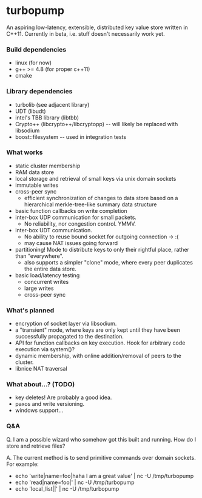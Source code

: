 # turbopump

An aspiring low-latency, extensible, distributed key value store written in C++11. Currently in beta, i.e. stuff doesn't necessarily work yet.

### Build dependencies

* linux (for now)
* g++ >= 4.8 (for proper c++11)
* cmake

### Library dependencies

* turbolib (see adjacent library)
* UDT (libudt)
* intel's TBB library (libtbb)
* Crypto++ (libcrypto++/libcryptopp) -- will likely be replaced with libsodium
* boost::filesystem -- used in integration tests

### What works

* static cluster membership
* RAM data store
* local storage and retrieval of small keys via unix domain sockets
* immutable writes
* cross-peer sync
	* efficient synchronization of changes to data store based on a hierarchical merkle-tree-like summary data structure
* basic function callbacks on write completion
* inter-box UDP communication for small packets.
	* No reliability, nor congestion control. YMMV.
* inter-box UDT communication.
	* No ability to reuse bound socket for outgoing connection -> :(
	* may cause NAT issues going forward
* partitioning! Mode to distribute keys to only their rightful place, rather than "everywhere".
	* also supports a simpler "clone" mode, where every peer duplicates the entire data store.
* basic load/latency testing
	* concurrent writes
	* large writes
	* cross-peer sync

### What's planned

* encryption of socket layer via libsodium.
* a "transient" mode, where keys are only kept until they have been successfully propagated to the destination.
* API for function callbacks on key execution. Hook for arbitrary code execution via system()?
* dynamic membership, with online addition/removal of peers to the cluster.
* libnice NAT traversal

### What about...? (TODO)

* key deletes! Are probably a good idea.
* paxos and write versioning.
* windows support...

### Q&A

Q. I am a possible wizard who somehow got this built and running. How do I store and retrieve files?

A. The current method is to send primitive commands over domain sockets. For example:

* echo 'write|name=foo|haha I am a great value' | nc -U /tmp/turbopump
* echo 'read|name=foo|' | nc -U /tmp/turbopump
* echo 'local_list||' | nc -U /tmp/turbopump

